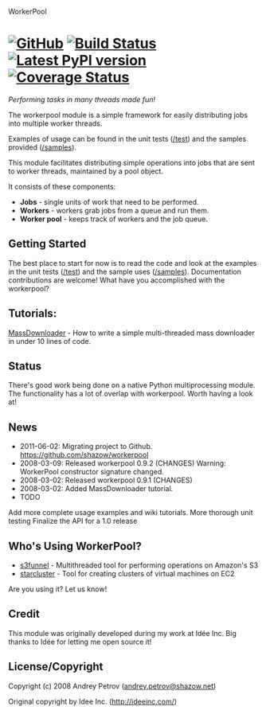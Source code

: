 WorkerPool

[![GitHub](https://img.shields.io/github/license/mashape/apistatus.svg)](https://raw.githubusercontent.com/poipoii/workerpool/master/LICENSE)
[![Build Status](https://travis-ci.com/poipoii/workerpool.svg?branch=master)](https://travis-ci.com/poipoii/workerpool)
[![Latest PyPI version](https://img.shields.io/pypi/v/workerpool3.svg)](https://pypi.python.org/pypi/workerpool3/)
[![Coverage Status](https://coveralls.io/repos/github/poipoii/workerpool/badge.svg?branch=master)](https://coveralls.io/github/poipoii/workerpool?branch=master)
==========
*Performing tasks in many threads made fun!*

The workerpool module is a simple framework for easily distributing jobs
into multiple worker threads.

Examples of usage can be found in the unit tests ([/test](https://github.com/shazow/workerpool/tree/master/test)) and the samples provided ([/samples](https://github.com/shazow/workerpool/tree/master/samples)).

This module facilitates distributing simple operations into jobs that are sent
to worker threads, maintained by a pool object.

It consists of these components:

* **Jobs** - single units of work that need to be performed.
* **Workers** - workers grab jobs from a queue and run them.
* **Worker pool** - keeps track of workers and the job queue.

## Getting Started
The best place to start for now is to read the code and look at the examples in
the unit tests ([/test](https://github.com/shazow/workerpool/tree/master/test)) and the sample uses ([/samples](https://github.com/shazow/workerpool/tree/master/samples)). Documentation contributions are welcome! What have you
accomplished with the workerpool?

## Tutorials:
[MassDownloader](https://github.com/shazow/workerpool/wiki/Mass-Downloader) - How to write a simple multi-threaded mass downloader in under
10 lines of code.


## Status
There's good work being done on a native Python multiprocessing module. The
functionality has a lot of overlap with workerpool. Worth having a look at!

## News
* 2011-06-02: Migrating project to Github. https://github.com/shazow/workerpool
* 2008-03-09: Released workerpool 0.9.2 (CHANGES) Warning: WorkerPool constructor signature changed.
* 2008-03-02: Released workerpool 0.9.1 (CHANGES)
* 2008-03-02: Added MassDownloader tutorial.
* TODO

Add more complete usage examples and wiki tutorials.
More thorough unit testing
Finalize the API for a 1.0 release

## Who's Using WorkerPool?
* [s3funnel](https://github.com/shazow/s3funnel) - Multithreaded tool for performing operations on Amazon's S3
* [starcluster](https://github.com/jtriley/StarCluster) - Tool for creating clusters of virtual machines on EC2

Are you using it? Let us know!

## Credit
This module was originally developed during my work at Idée Inc. Big thanks to
Idée for letting me open source it!

## License/Copyright
Copyright (c) 2008 Andrey Petrov (andrey.petrov@shazow.net)

Original copyright by Idee Inc. (http://ideeinc.com/)